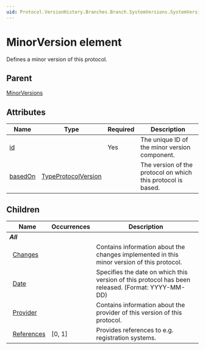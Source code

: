 ```yaml
---
uid: Protocol.VersionHistory.Branches.Branch.SystemVersions.SystemVersion.MajorVersions.MajorVersion.MinorVersions.MinorVersion
---
```


# MinorVersion element

Defines a minor version of this protocol.

## Parent

[MinorVersions](xref:Protocol.VersionHistory.Branches.Branch.SystemVersions.SystemVersion.MajorVersions.MajorVersion.MinorVersions)

## Attributes

|Name|Type|Required|Description|
|--- |--- |--- |--- |
|[id](xref:Protocol.VersionHistory.Branches.Branch.SystemVersions.SystemVersion.MajorVersions.MajorVersion.MinorVersions.MinorVersion-id)||Yes|The unique ID of the minor version component.|
|[basedOn](xref:Protocol.VersionHistory.Branches.Branch.SystemVersions.SystemVersion.MajorVersions.MajorVersion.MinorVersions.MinorVersion-basedOn)|[TypeProtocolVersion](xref:Protocol-TypeProtocolVersion)||The version of the protocol on which this protocol is based.|

## Children

|Name|Occurrences|Description|
|--- |--- |--- |
|***All***|||
|&nbsp;&nbsp;[Changes](xref:Protocol.VersionHistory.Branches.Branch.SystemVersions.SystemVersion.MajorVersions.MajorVersion.MinorVersions.MinorVersion.Changes)||Contains information about the changes implemented in this minor version of this protocol.|
|&nbsp;&nbsp;[Date](xref:Protocol.VersionHistory.Branches.Branch.SystemVersions.SystemVersion.MajorVersions.MajorVersion.MinorVersions.MinorVersion.Date)||Specifies the date on which this version of this protocol has been released. (Format: YYYY-MM-DD)|
|&nbsp;&nbsp;[Provider](xref:Protocol.VersionHistory.Branches.Branch.SystemVersions.SystemVersion.MajorVersions.MajorVersion.MinorVersions.MinorVersion.Provider)||Contains information about the provider of this version of this protocol.|
|&nbsp;&nbsp;[References](xref:Protocol.VersionHistory.Branches.Branch.SystemVersions.SystemVersion.MajorVersions.MajorVersion.MinorVersions.MinorVersion.References)|[0, 1]|Provides references to e.g. registration systems.|

